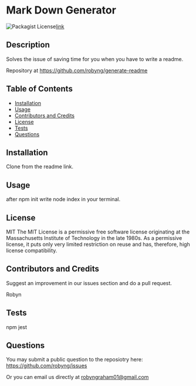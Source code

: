 # Mark Down Generator 
 ![Packagist License](https://img.shields.io/static/v1?label=License&message=MIT&color=blue)[link](#licence)

 ## Description 
 Solves the issue of saving time for you when you have to write a readme.
 
 Repository at https://github.com/robyng/generate-readme
 
 ## Table of Contents
 * [Installation](#installation)
 * [Usage](#Usage)
 * [Contributors and Credits](#contributors-and-credits)
 * [License](#license)
 * [Tests](#tests)
 * [Questions](#questions)
 

 
 ## Installation
 Clone from the readme link. 
 
 ## Usage
 after npm init write node index in your terminal.

 ## License
 MIT
 The MIT License is a permissive free software license originating at the Massachusetts Institute of Technology in the late 1980s. As a permissive license, it puts only very limited restriction on reuse and has, therefore, high license compatibility.

 ## Contributors and Credits
 Suggest an improvement in our issues section and do a pull request.
 
 Robyn
 
 ## Tests
 npm jest
 
 ## Questions
 You may submit a public question to the reposiotry here: https://github.com/robyng/issues
 
Or you can email us directly at robyngraham01@gmail.com